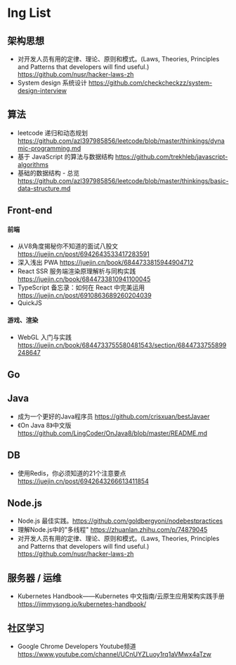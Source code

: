 # Ing List

## 架构思想

- 对开发人员有用的定律、理论、原则和模式。(Laws, Theories, Principles and Patterns that developers will find useful.) https://github.com/nusr/hacker-laws-zh
- System design 系统设计 https://github.com/checkcheckzz/system-design-interview

## 算法

- leetcode 递归和动态规划 https://github.com/azl397985856/leetcode/blob/master/thinkings/dynamic-programming.md
- 基于 JavaScript 的算法与数据结构 https://github.com/trekhleb/javascript-algorithms
- 基础的数据结构 - 总览 https://github.com/azl397985856/leetcode/blob/master/thinkings/basic-data-structure.md

## Front-end

#### 前端

- 从V8角度揭秘你不知道的面试八股文 https://juejin.cn/post/6942643533417283591
- 深入浅出 PWA https://juejin.cn/book/6844733815944904712
- React SSR 服务端渲染原理解析与同构实践 https://juejin.cn/book/6844733810941100045
- TypeScript 备忘录：如何在 React 中完美运用 https://juejin.cn/post/6910863689260204039
- QuickJS

#### 游戏、渲染

- WebGL 入门与实践 https://juejin.cn/book/6844733755580481543/section/6844733755899248647 

## Go

## Java

- 成为一个更好的Java程序员 https://github.com/crisxuan/bestJavaer
- 《On Java 8》中文版 https://github.com/LingCoder/OnJava8/blob/master/README.md

## DB

- 使用Redis，你必须知道的21个注意要点 https://juejin.cn/post/6942643266613411854

## Node.js

- Node.js 最佳实践。https://github.com/goldbergyoni/nodebestpractices
- 理解Node.js中的"多线程" https://zhuanlan.zhihu.com/p/74879045
- 对开发人员有用的定律、理论、原则和模式。(Laws, Theories, Principles and Patterns that developers will find useful.) https://github.com/nusr/hacker-laws-zh

## 服务器 / 运维

- Kubernetes Handbook——Kubernetes 中文指南/云原生应用架构实践手册 https://jimmysong.io/kubernetes-handbook/

## 社区学习

- Google Chrome Developers Youtube频道  https://www.youtube.com/channel/UCnUYZLuoy1rq1aVMwx4aTzw